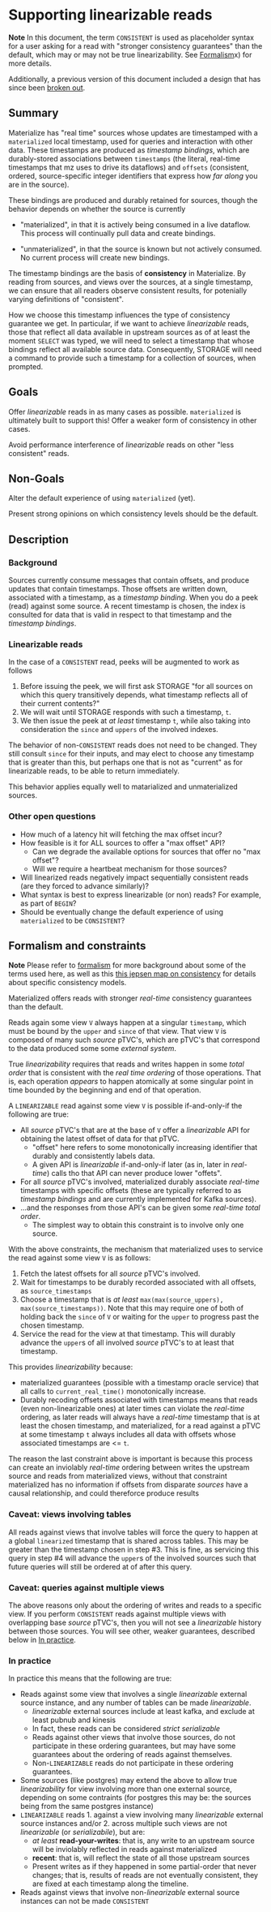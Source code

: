 # Supporting linearizable reads

**Note**
In this document, the term `CONSISTENT` is used as placeholder syntax for a user asking for
a read with "stronger consistency guarantees" than the default, which may or may not
be true linearizability. See [Formalism](#formalism-and-constraints)x) for more details.

Additionally, a previous version of this document included a design that has since been [broken out](https://github.com/MaterializeInc/materialize/pull/11302).

## Summary

Materialize has "real time" sources whose updates are timestamped with a `materialized` local timestamp, used for queries and interaction with other data.
These timestamps are produced as _timestamp bindings_, which are durably-stored associations between `timestamps` (the literal, real-time timestamps that mz uses to drive its dataflows) and `offsets` (consistent, ordered, source-specific integer identifiers that express how _far along_ you are in the source).

These bindings are produced and durably retained for sources, though the behavior depends on whether the source is currently

- "materialized", in that it is actively being consumed in a live dataflow. This process will continually pull data and create bindings.

- "unmaterialized", in that the source is known but not actively consumed. No current process will create new bindings.

The timestamp bindings are the basis of **consistency** in Materialize. By reading from sources, and views over the sources, at a single timestamp, we can ensure that all readers observe consistent results, for potenially varying definitions of "consistent".

How we choose this timestamp influences the type of consistency guarantee we get. In particular, if we want to achieve _linearizable_ reads, those that reflect all data available in upstream sources as of at least the moment `SELECT` was typed, we will need to select a timestamp that whose bindings reflect all available source data. Consequently, STORAGE will need a command to provide such a timestamp for a collection of sources, when prompted.

## Goals

Offer _linearizable_ reads in as many cases as possible. `materialized` is ultimately built to support this! Offer a weaker
form of consistency in other cases.

Avoid performance interference of _linearizable_ reads on other "less consistent" reads.

## Non-Goals

Alter the default experience of using `materialized` (yet).

Present strong opinions on which consistency levels should be the default.

## Description

### Background

Sources currently consume messages that contain offsets, and produce updates that contain timestamps. Those offsets are written down, associated with a timestamp, as a _timestamp binding_.
When you do a peek (read) against some source. A recent timestamp is chosen, the index is consulted for data that is valid in respect to that timestamp
and the _timestamp bindings_.

### Linearizable reads

In the case of a `CONSISTENT` read, peeks will be augmented to work as follows

1. Before issuing the peek, we will first ask STORAGE "for all sources on which this query transitively depends, what timestamp reflects all of their current contents?"
2. We will wait until STORAGE responds with such a timestamp, `t`.
3. We then issue the peek at _at least_ timestamp `t`, while also taking into consideration the `since` and `uppers` of the involved indexes.

The behavior of non-`CONSISTENT` reads does not need to be changed.
They still consult `since` for their inputs, and may elect to choose any timestamp that is greater than this, but perhaps one that is not as "current" as for linearizable reads, to be able to return immediately.

This behavior applies equally well to matarialized and unmaterialized sources.

### Other open questions

- How much of a latency hit will fetching the max offset incur?
- How feasible is it for ALL sources to offer a "max offset" API?
  - Can we degrade the available options for sources that offer no "max offset"?
  - Will we require a heartbeat mechanism for those sources?
- Will linearized reads negatively impact sequentially consistent reads (are they forced to advance similarly)?
- What syntax is best to express linearizable (or non) reads? For example, as part of `BEGIN`?
- Should be eventually change the default experience of using `materialized` to be `CONSISTENT`?

## Formalism and constraints

**Note**
Please refer to [formalism](https://github.com/MaterializeInc/materialize/blob/fe0f4bac40db1afd21606428be14197601bb5a1c/doc/developer/platform/formalism.md)
for more background about some of the terms used here, as well as
this [this jepsen map on consistency](https://jepsen.io/consistency) for details
about specific consistency models.

Materialized offers reads with stronger _real-time_ consistency guarantees than the default.

Reads again some view `V` always happen at a singular `timestamp`, which must be bound
by the `upper` and `since` of that view. That view `V` is composed of many such _source_
pTVC's, which are pTVC's that correspond to the data produced some some _external system_.

True _linearizability_ requires that reads and writes happen in some _total order_ that is
consistent with the _real time ordering_ of those operations. That is, each operation *appears*
to happen atomically at some singular point in time bounded by the beginning and end of that
operation.

A `LINEARIZABLE` read against some view `V` is possible if-and-only-if the following are true:

* All _source_ pTVC's that are at the base of `V` offer a _linearizable_ API for obtaining the
  latest offset of data for that pTVC.
  * "offset" here refers to some monotonically increasing identifier that durably and consistently
  labels data.
  * A given API is _linearizable_ if-and-only-if later (as in, later in _real-time_) calls tho
  that API can never produce lower "offets".
* For all _source_ pTVC's involved, materialized durably associate _real-time_ timestamps
with specific offsets (these are typically referred to as _timestamp bindings_ and are currently
implemented for Kafka sources).
* ...and the responses from those API's can be given some _real-time total order_.
  * The simplest way to obtain this constraint is to involve only one source.

With the above constraints, the mechanism that materialized uses to service the read
against some view `V` is as follows:

1. Fetch the latest offsets for all _source_ pTVC's involved.
2. Wait for timestamps to be durably recorded associated with all offsets, as `source_timestamps`
3. Choose a timestamp that is _at least_
`max(max(source_uppers), max(source_timestamps))`. Note that this may require one of both of
holding back the `since` of `V` or waiting for the `upper` to progress past the chosen timestamp.
4. Service the read for the view at that timestamp. This will durably advance the `upper`s of all involved
_source_ pTVC's to at least that timestamp.

This provides _linearizability_ because:
* materialized guarantees (possible with a timestamp oracle service) that all calls to
`current_real_time()` monotonically increase.
* Durably recoding offsets associated with timestamps means that reads (even non-linearizable ones)
at later times can violate the _real-time_ ordering, as later reads will always have
a _real-time_ timestamp that is at least the chosen timestamp, and materialized, for a read against
a pTVC at some timestamp `t` always includes all data with offsets whose associated timestamps are <= `t`.

The reason the last constraint above is important is because this process can create
an inviolably _real-time_ ordering between writes the upstream source and reads from
materialized views, without that constraint materialized has no information if offsets
from disparate _sources_ have a causal relationship, and could thereforce produce
results

### Caveat: views involving tables
All reads against views that involve tables will force the query to happen at a global
`linearized` timestamp that is shared across tables. This may be greater than the
timestamp chosen in step #3. This is fine, as servicing this query in step #4
will advance the `upper`s of the involved sources such that future queries will
still be ordered at of after this query.

### Caveat: queries against multiple views

The above reasons only about the ordering of writes and reads to a specific view.
If you perform `CONSISTENT` reads against multiple views with overlapping base _source_
pTVC's, then you will not see a _linearizable_ history between those sources. You will
see other, weaker guarantees, described below in [In practice](#in-practice).

### In practice

In practice this means that the following are true:

* Reads against some view that involves a single _linearizable_ external source instance, and any
number of tables can be made _linearizable_.
  * _linearizable_ external sources include at least kafka, and exclude at least pubnub and kinesis
  * In fact, these reads can be considered _strict serializable_
  * Reads against other views that involve those sources, do not participate in these ordering guarantees, but
  may have some guarantees about the ordering of reads against themselves.
  * Non-`LINEARIZABLE` reads do not participate in these ordering guarantees.
* Some sources (like postgres) may extend the above to allow true _linearizability_ for view involving more than
one external source, depending on some contraints (for postgres this may be: the sources being from the same postgres instance)
* `LINEARIZABLE` reads 1. against a view involving many _linearizable_ external source instances and/or 2. across
multiple such views are not _linearizable_ (or _serializabile_), but are:
  * _at least_ **read-your-writes**: that is, any write to an upstream source will be inviolably reflected in reads against materialized
  * **recent**: that is, will reflect the state of all those upstream sources
  * Present writes as if they happened in some partial-order that never changes; that is, results of reads are not eventually consistent, they are
  fixed at each timestamp along the timeline.
* Reads against views that involve non-_linearizable_ external source instances can not be made `CONSISTENT`

